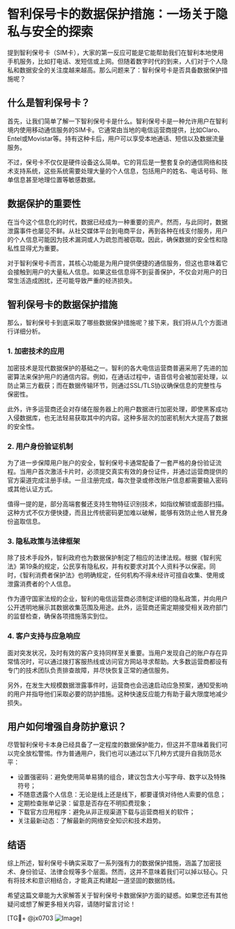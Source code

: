 # 智利保号卡的数据保护措施：一场关于隐私与安全的探索

提到智利保号卡（SIM卡），大家的第一反应可能是它能帮助我们在智利本地使用手机服务，比如打电话、发短信或上网。但随着数字时代的到来，人们对于个人隐私和数据安全的关注度越来越高。那么问题来了：智利保号卡是否具备数据保护措施呢？

## 什么是智利保号卡？

首先，让我们简单了解一下智利保号卡是什么。智利保号卡是一种允许用户在智利境内使用移动通信服务的SIM卡。它通常由当地的电信运营商提供，比如Claro、Entel或Movistar等。持有这种卡后，用户可以享受本地通话、短信以及数据流量服务。

不过，保号卡不仅仅是硬件设备这么简单。它的背后是一整套复杂的通信网络和技术支持系统，这些系统需要处理大量的个人信息，包括用户的姓名、电话号码、账单信息甚至地理位置等敏感数据。

## 数据保护的重要性

在当今这个信息化的时代，数据已经成为一种重要的资产。然而，与此同时，数据泄露事件也屡见不鲜。从社交媒体平台到电商平台，再到各种在线支付服务，用户的个人信息可能因为技术漏洞或人为疏忽而被窃取。因此，确保数据的安全性和隐私性显得尤为重要。

对于智利保号卡而言，其核心功能是为用户提供便捷的通信服务，但这也意味着它会接触到用户的大量私人信息。如果这些信息得不到妥善保护，不仅会对用户的日常生活造成困扰，还可能导致严重的经济损失。

## 智利保号卡的数据保护措施

那么，智利保号卡到底采取了哪些数据保护措施呢？接下来，我们将从几个方面进行详细分析。

### 1. 加密技术的应用

加密技术是现代数据保护的基础之一。智利的各大电信运营商普遍采用了先进的加密算法来保护用户的通信内容。例如，在通话过程中，语音信号会被加密处理，以防止第三方截获；而在数据传输环节，则通过SSL/TLS协议确保信息的完整性与保密性。

此外，许多运营商还会对存储在服务器上的用户数据进行加密处理，即使黑客成功入侵数据库，也无法轻易获取其中的内容。这种多层次的加密机制大大提高了数据的安全性。

### 2. 用户身份验证机制

为了进一步保障用户账户的安全，智利保号卡通常配备了一套严格的身份验证流程。当用户首次激活卡片时，必须提交真实有效的身份证件，并通过运营商提供的官方渠道完成注册手续。一旦注册完成，每次登录或修改账户信息都需要输入密码或其他认证方式。

值得一提的是，部分高端套餐还支持生物特征识别技术，如指纹解锁或面部扫描。这种方式不仅方便快捷，而且比传统密码更加难以破解，能够有效防止他人冒充身份盗取信息。

### 3. 隐私政策与法律框架

除了技术手段外，智利政府也为数据保护制定了相应的法律法规。根据《智利宪法》第19条的规定，公民享有隐私权，并有权要求对其个人资料予以保密。同时，《智利消费者保护法》也明确规定，任何机构不得未经许可擅自收集、使用或泄露消费者的个人信息。

作为遵守国家法规的企业，智利的电信运营商必须制定详细的隐私政策，并向用户公开透明地展示其数据收集范围及用途。此外，运营商还需定期接受相关政府部门的监督检查，确保各项措施落实到位。

### 4. 客户支持与应急响应

面对突发状况，及时有效的客户支持同样至关重要。当用户发现自己的账户存在异常情况时，可以通过拨打客服热线或访问官方网站寻求帮助。大多数运营商都设有专门的技术团队负责排查故障，并尽快恢复正常的通信服务。

另外，在发生大规模数据泄露事件时，运营商也会迅速启动应急预案，通知受影响的用户并指导他们采取必要的防护措施。这种快速反应能力有助于最大限度地减少损失。

## 用户如何增强自身防护意识？

尽管智利保号卡本身已经具备了一定程度的数据保护能力，但这并不意味着我们可以完全放松警惕。作为普通用户，我们也可以通过以下几种方式提升自我防范水平：

- 设置强密码：避免使用简单易猜的组合，建议包含大小写字母、数字以及特殊符号；
- 不随意透露个人信息：无论是线上还是线下，都要谨慎对待他人索要的信息；
- 定期检查账单记录：留意是否存在不明扣费现象；
- 下载官方应用程序：避免从非正规渠道下载与运营商相关的软件；
- 关注最新动态：了解最新的网络安全知识和技术趋势。

## 结语

综上所述，智利保号卡确实采取了一系列强有力的数据保护措施，涵盖了加密技术、身份验证、法律合规等多个层面。然而，这并不意味着我们可以掉以轻心。只有将技术和意识相结合，才能真正构建起一道坚固的数据防线。

希望这篇文章能为大家解答关于智利保号卡数据保护方面的疑惑。如果您还有其他疑问或想了解更多相关内容，请随时留言讨论！

[TG💪+ @jx0703 ![Image](https://github.com/user-attachments/assets/dbca1d08-cadb-493c-b0ec-ad6f7a83f270)]